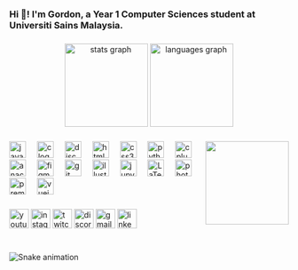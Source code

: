 <h3 align = "left">Hi 👋! I'm Gordon, a Year 1 Computer Sciences student at Universiti Sains Malaysia.</h3>

###

<div align = "center">
  <img src = "https://github-readme-stats.vercel.app/api?username=ccchaigordon&hide_title=false&hide_rank=false&show_icons=true&include_all_commits=true&count_private=true&disable_animations=false&theme=dracula&locale=en&hide_border=false" height="150" alt="stats graph"  />
  <img src = "https://github-readme-stats.vercel.app/api/top-langs?username=ccchaigordon&locale=en&hide_title=false&layout=compact&card_width=320&langs_count=5&theme=dracula&hide_border=false" height = "150" alt = "languages graph"  />
</div>

###

<img align = "right" height = "150" src = "https://media.tenor.com/q3H6BzODyJAAAAAC/bocchi-bocchi-the-rock.gif"  />

###

<div align = "left">
  <img src = "https://cdn.jsdelivr.net/gh/devicons/devicon/icons/javascript/javascript-original.svg" height = "30" alt = "javascript logo"  />
  <img width = "12" />
  <img src = "https://cdn.jsdelivr.net/gh/devicons/devicon@latest/icons/c/c-original.svg" height = "30" alt = "c logo"  />
  <img width = "12" />
  <img src = "https://cdn.jsdelivr.net/gh/devicons/devicon@latest/icons/discordjs/discordjs-original-wordmark.svg" height = "30" alt = "discordjs logo"  />
  <img width = "12" />
  <img src = "https://cdn.jsdelivr.net/gh/devicons/devicon/icons/html5/html5-original.svg" height = "30" alt = "html5 logo"  />
  <img width = "12" />
  <img src = "https://cdn.jsdelivr.net/gh/devicons/devicon/icons/css3/css3-original.svg" height = "30" alt = "css3 logo"  />
  <img width = "12" />
  <img src="https://cdn.jsdelivr.net/gh/devicons/devicon/icons/python/python-original.svg" height = "30" alt = "python logo"  />
  <img width = "12" />
  <img src = "https://cdn.jsdelivr.net/gh/devicons/devicon@latest/icons/cplusplus/cplusplus-original.svg" height = "30" alt = "cplusplus logo"  />
  <img width = "12" />
  <img src = "https://cdn.jsdelivr.net/gh/devicons/devicon@latest/icons/anaconda/anaconda-original-wordmark.svg" height = "30" alt = "anaconda logo" />
  <img width = "12" />
  <img src = "https://cdn.jsdelivr.net/gh/devicons/devicon@latest/icons/figma/figma-original.svg" height = "30" alt = "figma logo" />
  <img width = "12" />
  <img src = "https://cdn.jsdelivr.net/gh/devicons/devicon@latest/icons/git/git-original-wordmark.svg" height = "30" alt = "git logo" />
  <img width = "12" />
  <img src = "https://cdn.jsdelivr.net/gh/devicons/devicon@latest/icons/illustrator/illustrator-plain.svg" height = "30" alt = "illustrator logo" />
  <img width = "12" />
  <img src = "https://cdn.jsdelivr.net/gh/devicons/devicon@latest/icons/jupyter/jupyter-original-wordmark.svg" height = "30" alt = "jupyter logo" />
  <img width = "12" />
  <img src = "https://cdn.jsdelivr.net/gh/devicons/devicon@latest/icons/latex/latex-original.svg" height = "30" alt = "LaTeX logo" />
  <img width = "12" />
  <img src = "https://cdn.jsdelivr.net/gh/devicons/devicon@latest/icons/photoshop/photoshop-original.svg" height = "30" alt = "photoshop logo" />
  <img width = "12" />
  <img src = "https://cdn.jsdelivr.net/gh/devicons/devicon@latest/icons/premierepro/premierepro-original.svg" height = "30" alt = "premiere pro logo" />
  <img width = "12" />
  <img src = "https://cdn.jsdelivr.net/gh/devicons/devicon@latest/icons/vuejs/vuejs-original-wordmark.svg" height = "30" alt = "vuejs logo" />
</div>

###

<div align="left">
  <img src="https://img.shields.io/static/v1?message=Youtube&logo=youtube&label=&color=FF0000&logoColor=white&labelColor=&style=for-the-badge" height="35" alt="youtube logo"  />
  <img src="https://img.shields.io/static/v1?message=Instagram&logo=instagram&label=&color=E4405F&logoColor=white&labelColor=&style=for-the-badge" height="35" alt="instagram logo"  />
  <img src="https://img.shields.io/static/v1?message=Twitch&logo=twitch&label=&color=9146FF&logoColor=white&labelColor=&style=for-the-badge" height="35" alt="twitch logo"  />
  <img src="https://img.shields.io/static/v1?message=Discord&logo=discord&label=&color=7289DA&logoColor=white&labelColor=&style=for-the-badge" height="35" alt="discord logo"  />
  <img src="https://img.shields.io/static/v1?message=Gmail&logo=gmail&label=&color=D14836&logoColor=white&labelColor=&style=for-the-badge" height="35" alt="gmail logo"  />
  <img src="https://img.shields.io/static/v1?message=LinkedIn&logo=linkedin&label=&color=0077B5&logoColor=white&labelColor=&style=for-the-badge" height="35" alt="linkedin logo"  />
</div>

###

<br clear="both">

<img src="https://raw.githubusercontent.com/maurodesouza/maurodesouza/output/snake.svg" alt="Snake animation" />

###

